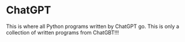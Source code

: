 # ChatGPT
This is where all Python programs written by ChatGPT go. 
This is only a collection of written programs from ChatGBT!!!
